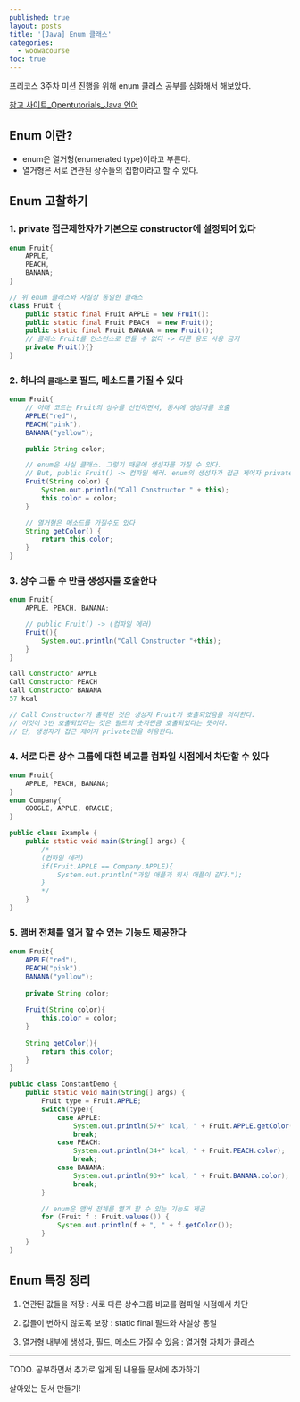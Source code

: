 ```yaml
---
published: true
layout: posts
title: '[Java] Enum 클래스'
categories: 
  - woowacourse
toc: true
---
```


프리코스 3주차 미션 진행을 위해 enum 클래스 공부를 심화해서 해보았다.

[참고 사이트_Opentutorials_Java 언어](https://opentutorials.org/course/2517/14151)

## Enum 이란?

- enum은 열거형(enumerated type)이라고 부른다.
- 열거형은 서로 연관된 상수들의 집합이라고 할 수 있다.


## Enum 고찰하기

### 1. private 접근제한자가 기본으로 constructor에 설정되어 있다

```java
enum Fruit{
    APPLE,
    PEACH,
    BANANA;
}

// 위 enum 클래스와 사실상 동일한 클래스
class Fruit {
    public static final Fruit APPLE = new Fruit():
    public static final Fruit PEACH  = new Fruit();
    public static final Fruit BANANA = new Fruit();
    // 클래스 Fruit를 인스턴스로 만들 수 없다 -> 다른 용도 사용 금지
    private Fruit(){}
}
```

### 2. 하나의 `클래스`로 필드, 메소드를 가질 수 있다

```java
enum Fruit{
    // 아래 코드는 Fruit의 상수를 선언하면서, 동시에 생성자를 호출
    APPLE("red"),
    PEACH("pink"),
    BANANA("yellow");

    public String color;

    // enum은 사실 클래스. 그렇기 때문에 생성자를 가질 수 있다.
    // But, public Fruit() -> 컴파일 에러. enum의 생성자가 접근 제어자 private만을 허용
    Fruit(String color) {
        System.out.println("Call Constructor " + this);
        this.color = color;
    }

    // 열거형은 메소드를 가질수도 있다
    String getColor() {
        return this.color;
    }
}
```

### 3. 상수 그룹 수 만큼 생성자를 호출한다

```java
enum Fruit{
    APPLE, PEACH, BANANA;

    // public Fruit() -> (컴파일 에러)
    Fruit(){
        System.out.println("Call Constructor "+this);
    }
}

Call Constructor APPLE
Call Constructor PEACH
Call Constructor BANANA
57 kcal

// Call Constructor가 출력된 것은 생성자 Fruit가 호출되었음을 의미한다.
// 이것이 3번 호출되었다는 것은 필드의 숫자만큼 호출되었다는 뜻이다.
// 단, 생성자가 접근 제어자 private만을 허용한다.
```



### 4. 서로 다른 상수 그룹에 대한 비교를 컴파일 시점에서 차단할 수 있다

```java
enum Fruit{
    APPLE, PEACH, BANANA;
}
enum Company{
    GOOGLE, APPLE, ORACLE;
}

public class Example {
    public static void main(String[] args) {
        /*
        (컴파일 에러)
        if(Fruit.APPLE == Company.APPLE){
            System.out.println("과일 애플과 회사 애플이 같다.");
        }
        */
    }
}
```

### 5. 맴버 전체를 열거 할 수 있는 기능도 제공한다

```java
enum Fruit{
    APPLE("red"),
    PEACH("pink"),
    BANANA("yellow");
    
    private String color;
    
    Fruit(String color){
        this.color = color;
    }
    
    String getColor(){
        return this.color;
    }
}

public class ConstantDemo {
    public static void main(String[] args) {
        Fruit type = Fruit.APPLE;
        switch(type){
            case APPLE:
                System.out.println(57+" kcal, " + Fruit.APPLE.getColor());
                break;
            case PEACH:
                System.out.println(34+" kcal, " + Fruit.PEACH.color);
                break;
            case BANANA:
                System.out.println(93+" kcal, " + Fruit.BANANA.color);
                break;
        }

        // enum은 맴버 전체를 열거 할 수 있는 기능도 제공
        for (Fruit f : Fruit.values()) {
            System.out.println(f + ", " + f.getColor());
        }
    }
}
```

## Enum 특징 정리

1. 연관된 값들을 저장 : 서로 다른 상수그룹 비교를 컴파일 시점에서 차단

2. 값들이 변하지 않도록 보장 : static final 필드와 사실상 동일

3. 열거형 내부에 생성자, 필드, 메소드 가질 수 있음 : 열거형 자체가 클래스

---

TODO. 공부하면서 추가로 알게 된 내용들 문서에 추가하기

살아있는 문서 만들기!
